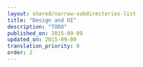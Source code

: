 ```yaml
---
layout: shared/narrow-subdirectories-list
title: "Design and UI"
description: "TODO"
published_on: 2015-09-09
updated_on: 2015-09-09
translation_priority: 0
order: 2
---
```


